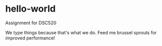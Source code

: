 # hello-world
Assignment for DSC520

We type things because that's what we do. Feed me brussel sprouts for improved performance!
